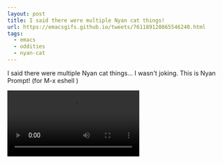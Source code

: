```yaml
---
layout: post
title: I said there were multiple Nyan cat things!
url: https://emacsgifs.github.io/tweets/761189120865546240.html
tags:
  - emacs
  - oddities
  - nyan-cat
---
```


I said there were multiple Nyan cat things... I wasn't joking. This is Nyan Prompt! (for M-x eshell )

<video controls autoplay>
  <source src="/public/videos/761189120865546240.mp4" type="video/mp4">
    Sorry your browser does not support the video tag, maybe time to upgrade?
</video>
